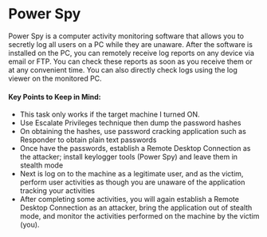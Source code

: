 # Power Spy

Power Spy is a computer activity monitoring software that allows you to secretly log all users on a PC while they are unaware. After the software is installed on the PC, you can remotely receive log reports on any device via email or FTP. You can check these reports as soon as you receive them or at any convenient time. You can also directly check logs using the log viewer on the monitored PC.

#### Key Points to Keep in Mind:

* This task only works if the target machine I turned ON.
* Use Escalate Privileges technique then dump the password hashes
* On obtaining the hashes, use password cracking application such as Responder to obtain plain text passwords
* Once have the passwords, establish a Remote Desktop Connection as the attacker; install keylogger tools (Power Spy) and leave them in stealth mode
* Next is log on to the machine as a legitimate user, and as the victim, perform user activities as though you are unaware of the application tracking your activities
* After completing some activities, you will again establish a Remote Desktop Connection as an attacker, bring the application out of stealth mode, and monitor the activities performed on the machine by the victim (you).

